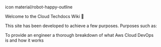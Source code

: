 icon
material/robot-happy-outline

Welcome to the Cloud Techdocs Wiki 👋

This site has been developed to achieve a few purposes. Purposes such as:

To provide an engineer a thorough breakdown of what Aws Cloud DevOps is and how it works